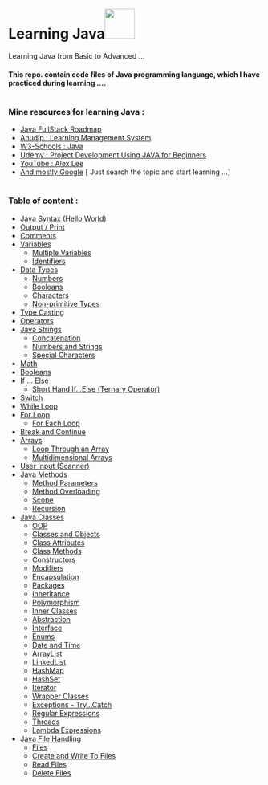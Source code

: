 # Learning Java<img src="https://github.com/TheDudeThatCode/TheDudeThatCode/blob/master/Assets/Developer.gif" width="60px">
<!-- --------------------------------------------------------------------------------------------------------------------------------------------------------------------- -->
Learning Java from Basic to Advanced ...  
#### This repo. contain code files of Java programming language, which I have practiced during learning  ....

 
# 
 


<!-- --------------------------------------------------------------------------------------------------------------------------------------------------------------------- -->

### Mine resources for learning Java : 

* <a href="https://whimsical.com/java-full-stack-road-map-5vKHFLGDYXD1P8pPRMbf6J">Java FullStack Roadmap</a>
* <a href="https://aln.anudip.org/">Anudip : Learning Management System</a>
* <a href="https://www.w3schools.com/java/default.asp">W3-Schools : Java</a>
* <a href="https://www.udemy.com/course/project-development-using-java-for-beginners-2020/">Udemy : Project Development Using JAVA for Beginners </a>
* <a href="https://www.youtube.com/@alexlorenlee/playlists">YouTube : Alex Lee</a>
* <a href=" # ">And mostly Google</a>
   [ Just search the topic and start learning ...]
 
# 
 


<!-- --------------------------------------------------------------------------------------------------------------------------------------------------------------------- -->

### Table of content :

<!-- * <a href=" # ">Hello World</a> -->
* <a href="https://github.com/ayush-sleeping/Learning_Java/blob/main/From%20Personal%20practice/FirstJavaClass.java">Java Syntax 
 (Hello World)</a>
* <a href="  ">Output / Print</a>
* <a href="  ">Comments</a>
* <a href="  ">Variables</a>
  * <a href="  ">Multiple Variables</a>
  * <a href="  ">Identifiers</a>
* <a href="  ">Data Types</a>
  * <a href="  ">Numbers</a>
  * <a href="  ">Booleans</a>
  * <a href="  ">Characters</a>
  * <a href="  ">Non-primitive Types</a>
* <a href="  ">Type Casting</a>
* <a href="  ">Operators</a>
* <a href=" # ">Java Strings</a>
  * <a href="  ">Concatenation</a>
  * <a href="  ">Numbers and Strings</a>
  * <a href="  ">Special Characters</a>
* <a href=" # ">Math</a>
* <a href=" # ">Booleans</a>
* <a href=" # ">If ... Else</a>
  * <a href=" # ">Short Hand If...Else (Ternary Operator)</a>
* <a href=" # ">Switch</a>
* <a href=" # ">While Loop</a>
* <a href=" # ">For Loop</a>
  * <a href=" # ">For Each Loop</a>
* <a href=" # ">Break and Continue</a>
* <a href=" # ">Arrays</a>
  * <a href=" # ">Loop Through an Array</a>
  * <a href=" # ">Multidimensional Arrays</a>
* <a href=" # ">User Input (Scanner)</a>
* <a href=" # ">Java Methods</a>
  * <a href=" # ">Method Parameters</a>
  * <a href=" # ">Method Overloading</a>
  * <a href=" # ">Scope</a>
  * <a href=" # ">Recursion</a>
* <a href="">Java Classes</a>
  * <a href=" # ">OOP</a>
  * <a href=" # ">Classes and Objects</a>
  * <a href=" # ">Class Attributes</a>
  * <a href=" # ">Class Methods</a>
  * <a href=" # ">Constructors</a>
  * <a href=" # ">Modifiers</a>
  * <a href=" # ">Encapsulation</a>
  * <a href=" # ">Packages</a>
  * <a href=" # ">Inheritance</a>
  * <a href=" # ">Polymorphism</a>
  * <a href=" # ">Inner Classes</a>
  * <a href=" # ">Abstraction</a>
  * <a href=" # ">Interface</a>
  * <a href=" # ">Enums</a>
  * <a href=" # ">Date and Time</a>
  * <a href=" # ">ArrayList</a>
  * <a href=" # ">LinkedList</a>
  * <a href=" # ">HashMap</a>
  * <a href=" # ">HashSet</a>
  * <a href=" # ">Iterator</a>
  * <a href=" # ">Wrapper Classes</a>
  * <a href=" # ">Exceptions - Try...Catch</a>
  * <a href=" # ">Regular Expressions</a>
  * <a href=" # ">Threads</a>
  * <a href=" # ">Lambda Expressions</a>
* <a href=" # ">Java File Handling</a>
  * <a href=" # ">Files</a>
  * <a href=" # ">Create and Write To Files</a>
  * <a href=" # ">Read Files</a>
  * <a href=" # ">Delete Files</a>



 
# 
 


<!-- --------------------------------------------------------------------------------------------------------------------------------------------------------------------- -->



